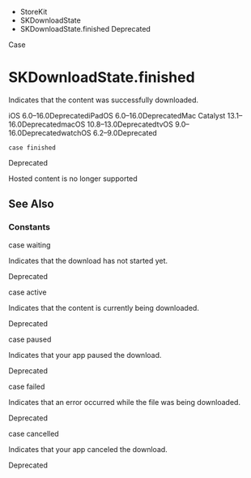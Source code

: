 

- StoreKit
- SKDownloadState
-  SKDownloadState.finished Deprecated

Case

# SKDownloadState.finished

Indicates that the content was successfully downloaded.

iOS 6.0–16.0DeprecatediPadOS 6.0–16.0DeprecatedMac Catalyst 13.1–16.0DeprecatedmacOS 10.8–13.0DeprecatedtvOS 9.0–16.0DeprecatedwatchOS 6.2–9.0Deprecated

``` source
case finished
```

Deprecated

Hosted content is no longer supported

## See Also

### Constants

case waiting

Indicates that the download has not started yet.

Deprecated

case active

Indicates that the content is currently being downloaded.

Deprecated

case paused

Indicates that your app paused the download.

Deprecated

case failed

Indicates that an error occurred while the file was being downloaded.

Deprecated

case cancelled

Indicates that your app canceled the download.

Deprecated

